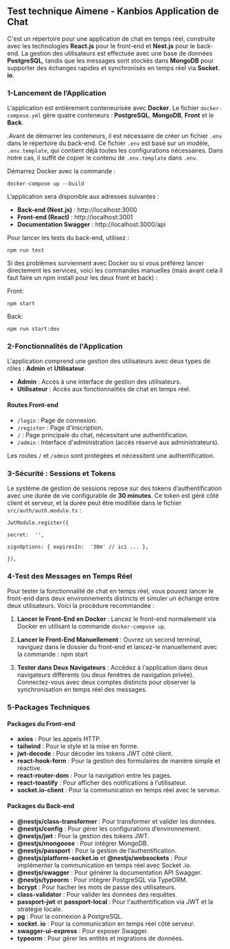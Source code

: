 ## Test technique Aimene - Kanbios Application de Chat 
C'est un répertoire pour une application de chat en temps réel, construite avec les technologies **React.js** pour le front-end et **Nest.js** pour le back-end. La gestion des utilisateurs est effectuée avec une base de données **PostgreSQL**, tandis que les messages sont stockés dans **MongoDB** pour supporter des échanges rapides et synchronisés en temps réel via  **Socket. io**. 

### 1-Lancement de l’Application
L'application est entièrement conteneurisée avec **Docker**. Le fichier `docker-compose.yml` gère quatre conteneurs : **PostgreSQL**, **MongoDB**, **Front** et le **Back**.

.Avant de démarrer les conteneurs, il est nécessaire de créer un fichier `.env` dans le répertoire du back-end. Ce fichier `.env` est basé sur un modèle, `.env.template`, qui contient déjà toutes les configurations nécessaires. Dans notre cas, il suffit de copier le contenu de `.env.template` dans `.env`.

Démarrez Docker  avec la commande :

    docker-compose up --build
  
 
   L’application sera disponible aux adresses suivantes :
-   **Back-end (Nest.js)** : http://localhost:3000
-   **Front-end (React)** : http://localhost:3001
-   **Documentation Swagger** : http://localhost:3000/api

Pour lancer les tests du back-end, utilisez :

    npm run test
    
Si des problèmes surviennent avec Docker ou si vous préférez lancer directement les services, voici les commandes manuelles (mais avant cela il faut faire un npm install pour les deux front et back) :

Front: 

    npm start
Back:

    npm run start:dev


### 2-Fonctionnalités de l'Application

L'application comprend une gestion des utilisateurs avec deux types de rôles : **Admin** et **Utilisateur**.

-   **Admin** : Accès à une interface de gestion des utilisateurs.
-   **Utilisateur** : Accès aux fonctionnalités de chat en temps réel.

#### Routes Front-end

-   `/login` : Page de connexion.
-   `/register` : Page d'inscription.
-   `/` : Page principale du chat, nécessitant une authentification.
-   `/admin` : Interface d'administration (accès réservé aux administrateurs).

Les routes `/` et `/admin` sont protégées et nécessitent une authentification.

### 3-Sécurité : Sessions et Tokens
Le système de gestion de sessions repose sur des tokens d’authentification avec une durée de vie configurable de **30 minutes**. Ce token est géré côté client et serveur, et la durée peut être modifiée dans le fichier `src/auth/auth.module.ts` :

    JwtModule.register({
    
    secret:  '',
    
    signOptions: { expiresIn:  '30m' // ici ... },
    
    }),

### 4-Test des Messages en Temps Réel

Pour tester la fonctionnalité de chat en temps réel, vous pouvez lancer le front-end dans deux environnements distincts et simuler un échange entre deux utilisateurs. Voici la procédure recommandée :

1.  **Lancer le Front-End en Docker** : Lancez le front-end normalement via Docker en utilisant la commande `docker-compose up`.
    
2.  **Lancer le Front-End Manuellement** : Ouvrez un second terminal, naviguez dans le dossier du front-end et lancez-le manuellement avec la commande :
			 npm start

 3. **Tester dans Deux Navigateurs** : Accédez à l'application dans deux navigateurs différents (ou deux fenêtres de navigation privée). Connectez-vous avec deux comptes distincts pour observer la synchronisation en temps réel des messages.


### 5-Packages Techniques


#### Packages du Front-end

-   **axios** : Pour les appels HTTP.
-   **tailwind** : Pour le style et la mise en forme.
-   **jwt-decode** : Pour décoder les tokens JWT côté client.
-   **react-hook-form** : Pour la gestion des formulaires de manière simple et réactive.
-   **react-router-dom** : Pour la navigation entre les pages.
-   **react-toastify** : Pour afficher des notifications à l’utilisateur.
-   **socket.io-client** : Pour la communication en temps réel avec le serveur.

#### Packages du Back-end

-   **@nestjs/class-transformer** : Pour transformer et valider les données.
-   **@nestjs/config** : Pour gérer les configurations d’environnement.
-   **@nestjs/jwt** : Pour la gestion des tokens JWT.
-   **@nestjs/mongoose** : Pour intégrer MongoDB.
-   **@nestjs/passport** : Pour la gestion de l’authentification.
-   **@nestjs/platform-socket.io** et **@nestjs/websockets** : Pour implémenter la communication en temps réel avec Socket .io.
-   **@nestjs/swagger** : Pour générer la documentation API Swagger.
-   **@nestjs/typeorm** : Pour intégrer PostgreSQL via TypeORM.
-   **bcrypt** : Pour hacher les mots de passe des utilisateurs.
-   **class-validator** : Pour valider les données des requêtes.
-   **passport-jwt** et **passport-local** : Pour l'authentification via JWT et la stratégie locale.
-   **pg** : Pour la connexion à PostgreSQL.
-   **socket. io** : Pour la communication en temps réel côté serveur.
-   **swagger-ui-express** : Pour exposer Swagger.
-   **typeorm** : Pour gérer les entités et migrations de données.



